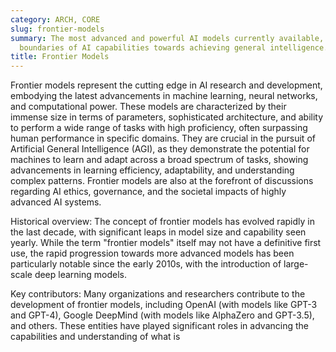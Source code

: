 ```yaml
---
category: ARCH, CORE
slug: frontier-models
summary: The most advanced and powerful AI models currently available, pushing the
  boundaries of AI capabilities towards achieving general intelligence.
title: Frontier Models
---
```


Frontier models represent the cutting edge in AI research and development, embodying the latest advancements in machine learning, neural networks, and computational power. These models are characterized by their immense size in terms of parameters, sophisticated architecture, and ability to perform a wide range of tasks with high proficiency, often surpassing human performance in specific domains. They are crucial in the pursuit of Artificial General Intelligence (AGI), as they demonstrate the potential for machines to learn and adapt across a broad spectrum of tasks, showing advancements in learning efficiency, adaptability, and understanding complex patterns. Frontier models are also at the forefront of discussions regarding AI ethics, governance, and the societal impacts of highly advanced AI systems.

Historical overview: The concept of frontier models has evolved rapidly in the last decade, with significant leaps in model size and capability seen yearly. While the term "frontier models" itself may not have a definitive first use, the rapid progression towards more advanced models has been particularly notable since the early 2010s, with the introduction of large-scale deep learning models.

Key contributors: Many organizations and researchers contribute to the development of frontier models, including OpenAI (with models like GPT-3 and GPT-4), Google DeepMind (with models like AlphaZero and GPT-3.5), and others. These entities have played significant roles in advancing the capabilities and understanding of what is
